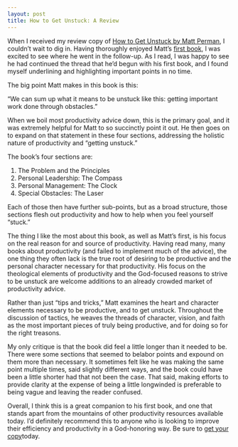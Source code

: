 ```yaml
---
layout: post
title: How to Get Unstuck: A Review
---
```



When I received my review copy of [How to Get Unstuck by Matt Perman](https://www.amazon.com/How-Get-Unstuck-Breaking-Productivity-ebook/dp/B01HAKH474/ref=sr_1_1?ie=UTF8&qid=1525192629&sr=8-1&keywords=matt+perman), I couldn’t wait to dig in. Having thoroughly enjoyed Matt’s [first book](https://www.amazon.com/Whats-Best-Next-Gospel-Transforms-ebook/dp/B006FP4PVY/ref=sr_1_3?ie=UTF8&qid=1525192629&sr=8-3&keywords=matt+perman), I was excited to see where he went in the follow-up. As I read, I was happy to see he had continued the thread that he’d begun with his first book, and I found myself underlining and highlighting important points in no time.

The big point Matt makes in this book is this:

“We can sum up what it means to be unstuck like this: getting important work done through obstacles.”

When we boil most productivity advice down, this is the primary goal, and it was extremely helpful for Matt to so succinctly point it out. He then goes on to expand on that statement in these four sections, addressing the holistic nature of productivity and “getting unstuck.”

The book’s four sections are:
1. The Problem and the Principles
2. Personal Leadership: The Compass
3. Personal Management: The Clock
4. Special Obstacles: The Laser

Each of those then have further sub-points, but as a broad structure, those sections flesh out productivity and how to help when you feel yourself “stuck.”

The thing I like the most about this book, as well as Matt’s first, is his focus on the real reason for and source of productivity. Having read many, many books about productivity (and failed to implement much of the advice), the one thing they often lack is the true root of desiring to be productive and the personal character necessary for that productivity. His focus on the theological elements of productivity and the God-focused reasons to strive to be unstuck are welcome additions to an already crowded market of productivity advice.

Rather than just “tips and tricks,” Matt examines the heart and character elements necessary to be productive, and to get unstuck. Throughout the discussion of tactics, he weaves the threads of character, vision, and faith as the most important pieces of truly being productive, and for doing so for the right treasons.

My only critique is that the book did feel a little longer than it needed to be. There were some sections that seemed to belabor points and expound on them more than necessary. It sometimes felt like he was making the same point multiple times, said slightly different ways, and the book could have been a little shorter had that not been the case. That said, making efforts to provide clarity at the expense of being a little longwinded is preferable to being vague and leaving the reader confused.

Overall, I think this is a great companion to his first book, and one that stands apart from the mountains of other productivity resources available today. I’d definitely recommend this to anyone who is looking to improve their efficiency and productivity in a God-honoring way. Be sure to [get your copy](https://www.amazon.com/How-Get-Unstuck-Breaking-Productivity-ebook/dp/B01HAKH474/ref=sr_1_1?ie=UTF8&qid=1525192629&sr=8-1&keywords=matt+perman)today.
